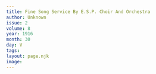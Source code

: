```yaml
---
title: Fine Song Service By E.S.P. Choir And Orchestra
author: Unknown
issue: 2
volume: 8
year: 1916
month: 30
day: V
tags:
layout: page.njk
image:
---
```


